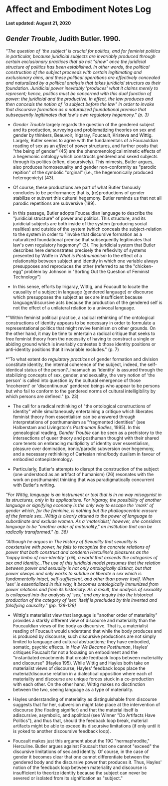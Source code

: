 # Affect and Embodiment Notes Log

**Last updated: August 21, 2020**

## *Gender Trouble*, Judith Butler. 1990.

*"The question of 'the subject' is crucial for politics, and for feminist politics in particular, because juridicial subjects are invariably produced through certain exclusionary practices that do not "show" once the juridicial structure of politics has been established. In other words, the political construction of the subject proceeds with certain legitimating and exclusionary aims, and these political operations are effectively concealed and naturalized by a political analysis that takes juridicial structurs as their foundation. Juridicial power inevitably 'produces' what it claims merely to represent; hence, politics must be concerned with this dual function of power: the juridicial and the productive. In effect, the law produces and then conceals the notion of "a subject before the law" in order to invoke that discursive formation as a naturalized foundational premise that subsequently legitimates that law's own regulatory hegemony." (p. 3)*

- *Gender Trouble* largely regards the question of the gendered subject and its production, surveying and problematizing theories on sex and gender by thinkers, Beauvoir, Irigaray, Foucault, Kristeva and Wittig. Largely, Butler seems to agree with the fundamentals of a Foucauldian reading of sex as an *effect* of power structures, and further posits that "the being of gender" (45) are the phenomenological mimetic effects of a hegemonic ontology which constructs gendered and sexed subjects through its politics (often, discursively). This mimesis, Butler argues, also produces homosexuality and gender non-conformity as "parodic repition" of the symbolic "orginal" (i.e., the hegemonically produced heterogeniety) (43). 

- Of course, these productions are part of what Butler famously concludes to be performance; that is, (re)productions of gender stabilize or subvert this cultural hegemony. Butler reminds us that not all parodic repetitions are subversive (189).

- In this passage, Butler adopts Foucauldian language to describe the "juridicial structure" of power and politics. This structure, and its juridicial subjects are both inside of the system (producing social realities) and outside of the system (which conceals the subject-relation to the system in order to "invoke that discursive formation as a naturalized foundational premise that subsequently legitimates that law's own regulatory hegemony" (3). The juridicial system that Butler describes here demonstrates precisely the reflexivity of systems presented by Wolfe in *What is Posthumanism* to the effect of a relationship between subject and identity in which one variable always presupposes and reproduces the other (referred to as the "chicken-egg" problem by Johnson in "Sorting Out the Question of Feminist Technology")

- In this sense, efforts by Irigaray, Wittig, and Foucault to locate the causality of a subject in language (gendered language) or discourse which presupposes the subject as sex are insufficient because language/discursive acts because the production of the gendered self is not the effect of a unilateral relation to a univocal language.

*"Within feminist political practice, a radical rethinking of the ontological constructions of identity appears to be necessary in order to formulate a representational politics that might revive feminism on other grounds. On the other hand, it may be time to entertain a radical critique that seeks to free feminist theory from the necessity of having to construct a single or abiding ground which is invariably contestes b those identity positions or anti-identity positions that it invariable excludes." (p. 7)

*"To what extent do *regulatory practices* of gender formation and division constitute identity, the internal coherence of the subject, indeed, the self-identical status of the person?..Inasmuch as 'identity' is assured through the stabilizing concepts of sex, gender, and sexuality, the very notion of 'the person' is called into question by the cultural emergence of those 'incoherent' or 'discontinuous' gendered beings who appear to be persons but who fail to conform to the gendered norms of cultural intelligibility by which persons are defined." (p. 23)

- The call for a radical rethinking of "the ontological constructions of identity" while simultaneously entertaining a critique which liberates feminist theory from essentialism can be answered through interpretations of posthumanism as "fragmented identities" (see Halberstam and Livingston's *Posthuman Bodies*, 1995). In this genealogical reading, *Gender Trouble* can be seen as a prehistory to the intersections of queer theory and posthuman thought with their shared core tenets on embracing multiplicity of identity over essentialism, pleasure over domination, ironic/parodic subversion over hegemony, and a necessary rethinking of Cartesian mind/body dualism in favour of embodied ontoepistemology.

- Particularly, Butler's attempts to disrupt the construction of the subject (one understood as an artifact of humanism) (26) resonates with the work on posthumanist thinking that was paradigmatically concurrent with Butler's writing.

*"For Wittig, language is an instrument or tool that is in no way misogynist in its structures, only in its applications. For Irigaray, the possibility of another language or signifying economy is the only way to escape the 'mark' of gender which, for the feminine, is nothing but the phallogocentric erasure of the female sex...Wittig is clearly attuned to the power of language to subordinate and exclude women. As a 'materialist,' however, she considers language to be "another order of materiality," an institution that can be radically transformed." (p. 36)*

*"Although he argues in *The History of Sexuality* that sexuality is coextensive with power, he fails to recognize the concrete relations of power that both construct and condemn Herculine's pleasures as the 'happy limbo of non-identity' (xiii), a world that exceeds the categories of sex and identity...The use of this juridicial model presumes that the relation between power and sexuality is not only ontologically distinct, but that power always and only works to subdue or liberate a sex which is fundamentally intact, self-suffiecient, and other than power itself. When 'sex' is essentialized in this way, it becomes ontologically immunized from power relations and from its historicity. As a result, the analysis of sexuality is collapsed into the analysis of 'sex,' and any inquiry into the historical production of the category of 'sex' itself is precluded by this inverted and falsifying causality." (pp. 128-129)*

- Wittig's materialist view that language is "another order of materiality" provides a starkly different view of discourse and materiality than the Foucauldian views of the body as discursive. That is, a materialist reading of Foucault would understand that while the body produces and is produced by discourse, such discursive productions are not simply limited to language and cultural abstractions; they have embodied, somatic, psychic effects. In *How We Became Posthuman*, Hayles' critiques Foucault for not a focusing on embodiment and the "instantiated enactments that create feedback loops between materiality and discourse" (Hayles 195). While Wittig and Hayles both take on materialist views of discourse, Hayles' feedback loops place the material/discourse relation in a dialectical opposition where each of materiality and discourse are unique forces stuck in a co-production with each other. On the other hand, Wittig makes no disctinction between the two, seeing language as a type of materiality. 

- Hayles understanding of materiality as distinguishable from discourse suggests that for her, subversion might take place at the intervention of discourse (the floating signifier) and that the material itself is adiscursive, asymbolic, and apolitical (see Winner "Do Artifacts Have Politics"), and thus that, should the feedback loop break, material artifacts might be able to exceed its discursive limitations (if only until it is yoked to another discoursive feedback loop). 

- Foucault makes just this argument about the 19C "hermaphrodite," Herculine. Butler argues against Foucault that one cannot "exceed" the discursive limitations of sex and identity. Of course, in the case of gender it becomes clear that one cannot differentiate between the gendered body and the discursive power that produces it. Thus, Hayles' notion of the feedback loop between materiality and discourse is insufficient to theorize identity because the subject can never be severed or isolated from its signification as "subject."
